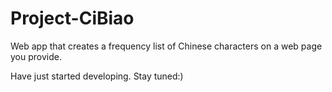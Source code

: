 # Project-CiBiao
Web app that creates a frequency list of Chinese characters on a web page you provide.

Have just started developing. Stay tuned:)
